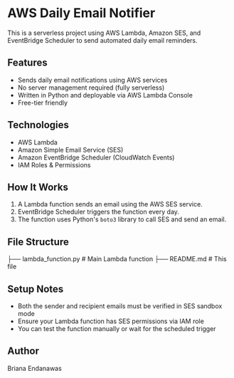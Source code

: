# AWS Daily Email Notifier

This is a serverless project using AWS Lambda, Amazon SES, and EventBridge Scheduler to send automated daily email reminders.

## Features
- Sends daily email notifications using AWS services
- No server management required (fully serverless)
- Written in Python and deployable via AWS Lambda Console
- Free-tier friendly

## Technologies
- AWS Lambda
- Amazon Simple Email Service (SES)
- Amazon EventBridge Scheduler (CloudWatch Events)
- IAM Roles & Permissions

## How It Works
1. A Lambda function sends an email using the AWS SES service.
2. EventBridge Scheduler triggers the function every day.
3. The function uses Python's `boto3` library to call SES and send an email.

## File Structure
├── lambda_function.py # Main Lambda function
├── README.md # This file

## Setup Notes
- Both the sender and recipient emails must be verified in SES sandbox mode
- Ensure your Lambda function has SES permissions via IAM role
- You can test the function manually or wait for the scheduled trigger

## Author
Briana Endanawas
